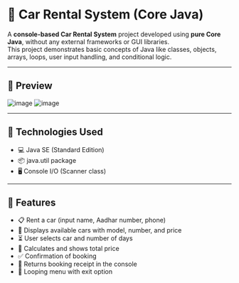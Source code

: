 # 🚗 Car Rental System (Core Java)

A **console-based Car Rental System** project developed using **pure Core Java**, without any external frameworks or GUI libraries.  
This project demonstrates basic concepts of Java like classes, objects, arrays, loops, user input handling, and conditional logic.

---

## 📸 Preview

![image](https://github.com/user-attachments/assets/d1b00a1a-c28f-4047-a47e-d91e312b41d0)
![image](https://github.com/user-attachments/assets/bca1a951-f43b-4f5e-bbd5-f38ee5414593)

---

## 🔧 Technologies Used

- 💻 Java SE (Standard Edition)
- 📦 java.util package
- 🖥 Console I/O (Scanner class)

---
## 🧠 Features

- 📋 Rent a car (input name, Aadhar number, phone)
- 🚙 Displays available cars with model, number, and price
- ⏳ User selects car and number of days
- 💸 Calculates and shows total price
- ✅ Confirmation of booking
- 🧾 Returns booking receipt in the console
- 🔁 Looping menu with exit option


